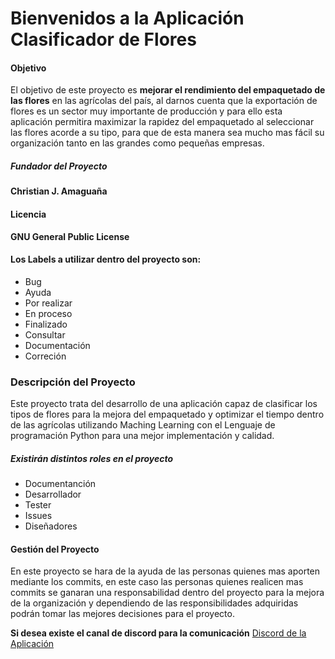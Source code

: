 # Bienvenidos a la Aplicación Clasificador de Flores

#### Objetivo

El objetivo de este proyecto  es **mejorar el rendimiento del empaquetado de las flores** en las agrícolas del país, 
al darnos cuenta que la exportación de flores es un sector muy importante de producción y para ello esta aplicación permitira maximizar 
la rapidez del empaquetado al seleccionar las flores acorde a su tipo, para que de esta manera sea mucho mas fácil su organización tanto
en las grandes como pequeñas empresas.

##### Fundador del Proyecto 

**Christian J. Amaguaña**

#### Licencia

**GNU General Public License**

#### Los Labels a utilizar dentro del proyecto son:

* Bug
* Ayuda 
* Por realizar
* En proceso
* Finalizado
* Consultar
* Documentación
* Correción

### Descripción del Proyecto

Este proyecto trata del desarrollo de una aplicación capaz de clasificar los tipos de flores para la mejora del empaquetado 
y optimizar el tiempo dentro de las agrícolas utilizando Maching Learning con el Lenguaje de programación Python para una 
mejor implementación y calidad.


##### Existirán distintos roles en el proyecto

- Documentanción
- Desarrollador
- Tester
- Issues
- Diseñadores

#### Gestión del Proyecto

En este proyecto se hara de la ayuda de las personas quienes mas aporten mediante los commits, en este caso las 
personas quienes realicen mas commits se ganaran una responsabilidad dentro del proyecto para la mejora de la organización 
y dependiendo de las responsibilidades adquiridas podrán tomar las mejores decisiones para el proyecto.

**Si desea existe el canal de discord para la comunicación**
 [Discord de la Aplicación](https://discord.gg/h5DEnZCc)

